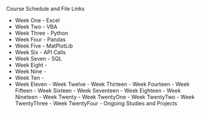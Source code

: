 Course Schedule and File Links 
  - Week One - Excel 
  - Week Two - VBA 
  - Week Three - Python
  - Week Four - Pandas 
  - Week Five - MatPlotLib 
  - Week Six - API Calls
  - Week Seven - SQL 
  - Week Eight - 
  - Week Nine - 
  - Week Ten - 
  - Week Eleven - 
Week Twelve - 
Week Thirteen - 
Week Fourteen - 
Week Fifteen - 
Week Sixteen - 
Week Seventeen - 
Week Eighteen - 
Week Nineteen - 
Week Twenty - 
Week TwentyOne - 
Week TwentyTwo - 
Week TwentyThree - 
Week TwentyFour - 
Ongoing Studies and Projects 
